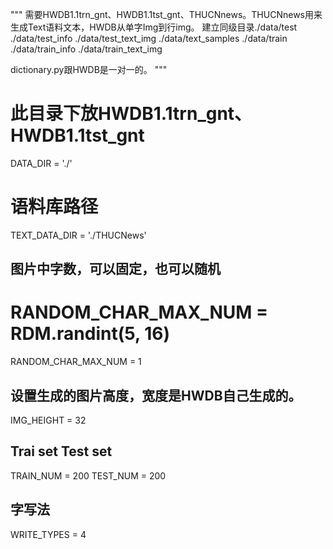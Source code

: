 """
需要HWDB1.1trn_gnt、HWDB1.1tst_gnt、THUCNnews。THUCNnews用来生成Text语料文本，HWDB从单字Img到行img。
建立同级目录./data/test    ./data/test_info    ./data/test_text_img  ./data/text_samples 
./data/train   ./data/train_info    ./data/train_text_img

dictionary.py跟HWDB是一对一的。
"""

# 此目录下放HWDB1.1trn_gnt、HWDB1.1tst_gnt
DATA_DIR = './'
# 语料库路径
TEXT_DATA_DIR = './THUCNews'

## 图片中字数，可以固定，也可以随机
# RANDOM_CHAR_MAX_NUM = RDM.randint(5, 16)
RANDOM_CHAR_MAX_NUM = 1

## 设置生成的图片高度，宽度是HWDB自己生成的。
IMG_HEIGHT = 32
## Trai set  Test set
TRAIN_NUM = 200
TEST_NUM = 200
## 字写法
WRITE_TYPES = 4
